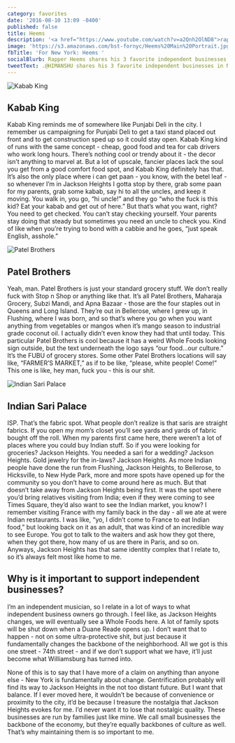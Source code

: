 ```yaml
---
category: favorites
date: '2016-08-10 13:09 -0400'
published: false
title: Heems
description: '<a href="https://www.youtube.com/watch?v=a2Qnh2OlND8">rapper</a>'
image: 'https://s3.amazonaws.com/bst-fornyc/Heems%20Main%20Portrait.jpg'
fbTitle: 'For New York: Heems '
socialBlurb: Rapper Heems shares his 3 favorite independent businesses in NYC.
tweetText: .@HIMANSHU shares his 3 favorite independent businesses in NYC.
---
```

![Kabab King](https://s3.amazonaws.com/bst-fornyc/Heems%20Kabab%20King.jpg)
## Kabab King
Kabab King reminds me of somewhere like Punjabi Deli in the city. I remember us campaigning for Punjabi Deli to get a taxi stand placed out front and to get construction sped up so it could stay open. Kabab King kind of runs with the same concept - cheap, good food and tea for cab drivers who work long hours. There’s nothing cool or trendy about it - the decor isn’t anything to marvel at. But a lot of upscale, fancier places lack the soul you get from a good comfort food spot, and Kabab King definitely has that. It’s also the only place where i can get paan - you know, with the betel leaf - so whenever I’m in Jackson Heights I gotta stop by there, grab some paan for my parents, grab some kabab, say hi to all the uncles, and keep it moving. You walk in, you go, “hi uncle!” and they go “who the fuck is this kid? Eat your kabab and get out of here.” But that’s what you want, right? You need to get checked. You can’t stay checking yourself. Your parents stay doing that steady but sometimes you need an uncle to check you. Kind of like when you’re trying to bond with a cabbie and he goes, “just speak English, asshole.” 

![Patel Brothers](https://s3.amazonaws.com/bst-fornyc/Heems%20Patel%20Brothers.jpg)
## Patel Brothers
Yeah, man. Patel Brothers is just your standard grocery stuff. We don’t really fuck with Stop n Shop or anything like that. It’s all Patel Brothers, Maharaja Grocery, Subzi Mandi, and Apna Bazaar - those are the four staples out in Queens and Long Island. They’re out in Bellerose, where I grew up, in Flushing, where I was born, and so that’s where you go when you want anything from vegetables or mangos when it’s mango season to industrial grade coconut oil. I actually didn’t even know they had that until today. This particular Patel Brothers is cool because it has a weird Whole Foods looking sign outside, but the text underneath the logo says “our food...our culture.” It’s the FUBU of grocery stores. Some other Patel Brothers locations will say like, “FARMER’S MARKET,” as if to be like, “please, white people! Come!” This one is like, hey man, fuck you - this is our shit. 

![Indian Sari Palace](https://s3.amazonaws.com/bst-fornyc/Heems%20Indian%20Sari%20Palace.jpg)
## Indian Sari Palace
ISP. That’s the fabric spot. What people don’t realize is that saris are straight fabrics. If you open my mom’s closet you’ll see yards and yards of fabric bought off the roll. When my parents first came here, there weren’t a lot of places where you could buy Indian stuff. So if you were looking for groceries? Jackson Heights. You needed a sari for a wedding? Jackson Heights. Gold jewelry for the in-laws? Jackson Heights. As more Indian people have done the run from Flushing, Jackson Heights, to Bellerose, to Hicksville, to New Hyde Park, more and more spots have opened up for the community so you don’t have to come around here as much. But that doesn’t take away from Jackson Heights being first. It was the spot where you’d bring relatives visiting from India; even if they were coming to see Times Square, they’d also want to see the Indian market, you know? I remember visiting France with my family back in the day - all we ate at were Indian restaurants. I was like, “yo, I didn’t come to France to eat Indian food,” but looking back on it as an adult, that was kind of an incredible way to see Europe. You got to talk to the waiters and ask how they got there, when they got there, how many of us are there in Paris, and so on. Anyways, Jackson Heights has that same identity complex that I relate to, so it’s always felt most like home to me.

## Why is it important to support independent businesses?
I’m an independent musician, so I relate in a lot of ways to what independent business owners go through. I feel like, as Jackson Heights changes, we will eventually see a Whole Foods here. A lot of family spots will be shut down when a Duane Reade opens up. I don’t want that to happen - not on some ultra-protective shit, but just because it fundamentally changes the backbone of the neighborhood. All we got is this one street - 74th street - and if we don’t support what we have, it’ll just become what Williamsburg has turned into. 

None of this is to say that I have more of a claim on anything than anyone else - New York is fundamentally about change. Gentrification probably will find its way to Jackson Heights in the not too distant future. But I want that balance. If I ever moved here, it wouldn’t be because of convenience or proximity to the city, it’d be because I treasure the nostalgia that Jackson Heights evokes for me. I’d never want it to lose that nostalgic quality. These businesses are run by families just like mine. We call small businesses the backbone of the economy, but they’re equally backbones of culture as well. That’s why maintaining them is so important to me. 
